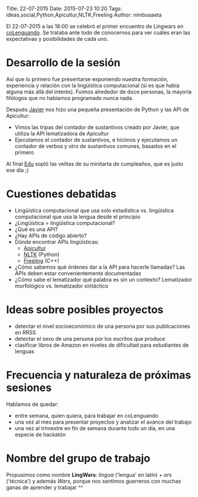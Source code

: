Title: 22-07-2015
Date: 2015-07-23 10:20
Tags: ideas,social,Python,Apicultur,NLTK,Freeling
Author: nimbusaeta

El 22-07-2015 a las 18:00 se celebró el primer encuentro de Lingwars en [coLenguando](http://encomienda.colenguando.com). Se trataba ante todo de conocernos para ver cuáles eran las expectativas y posibilidades de cada uno.

# Desarrollo de la sesión

Así que lo primero fue presentarse exponiendo nuestra formación, experiencia y relación con la lingüística computacional (si es que había alguna más allá del interés). Fuimos alrededor de doce personas, la mayoría filólogos que no habíamos programado nunca nada.

Después [Javier](https://twitter.com/jgsogo) nos hizo una pequeña presentación de Python y las API de Apicultur:

- Vimos las tripas del contador de sustantivos creado por Javier, que utiliza la API lematizadora de Apicultur
- Ejecutamos el contador de sustantivos, e hicimos y ejecutamos un contador de verbos y otro de sustantivos comunes, basados en el primero

Al final [Edu](https://twitter.com/ebaste) sopló las velitas de su minitarta de cumpleaños, que es justo ese día ;)

# Cuestiones debatidas

- Lingüística computacional que usa solo estadística vs. lingüística computacional que usa la lengua desde el principio
- ¿Lingüística = lingüística computacional?
- ¿Qué es una API?
- ¿Hay APIs de código abierto?
- Dónde encontrar APIs lingüísticas:
    - [Apicultur](https://store.apicultur.com)
    - [NLTK](http://www.nltk.org) (Python)
    - [Freeling](http://nlp.lsi.upc.edu/freeling) (C++)
- ¿Cómo sabemos qué órdenes dar a la API para hacerle llamadas? Las APIs deben estar convenientemente documentadas
- ¿Cómo sabe el lematizador qué palabra es sin un contexto? Lematizador morfológico vs. lematizador sintáctico

# Ideas sobre posibles proyectos

- detectar el nivel socioeconómico de una persona por sus publicaciones en RRSS
- detectar el sexo de una persona por los escritos que produce
- clasificar libros de Amazon en niveles de dificultad para estudiantes de lenguas

# Frecuencia y naturaleza de próximas sesiones

Hablamos de quedar:

- entre semana, quien quiera, para trabajar en coLenguando
- una vez al mes para presentar proyectos y analizar el avance del trabajo
- una vez al trimestre en fin de semana durante todo un día, en una especie de hackatón

# Nombre del grupo de trabajo

Propusimos como nombre __LingWars__: _lingua_ ('lengua' en latín) + _ars_ ('técnica') y además _Wars_, porque nos sentimos guerreros con muchas ganas de aprender y trabajar ^^
